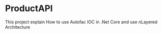 # ProductAPI
This project explain How to use Autofac IOC in .Net Core and use nLayered Architecture
